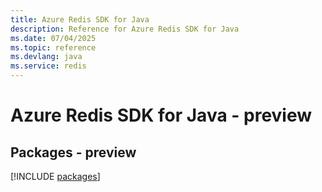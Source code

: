 ```yaml
---
title: Azure Redis SDK for Java
description: Reference for Azure Redis SDK for Java
ms.date: 07/04/2025
ms.topic: reference
ms.devlang: java
ms.service: redis
---
```

# Azure Redis SDK for Java - preview
## Packages - preview
[!INCLUDE [packages](redis-index.md)]